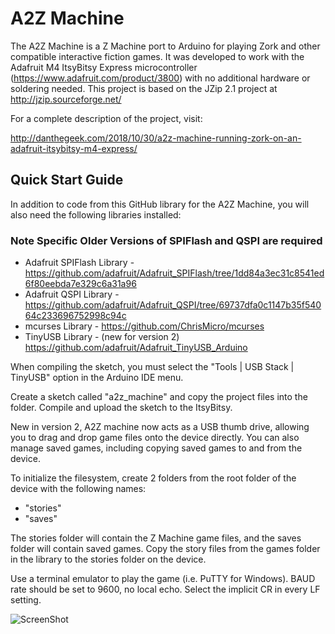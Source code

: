 # A2Z Machine

The A2Z Machine is a Z Machine port to Arduino for playing Zork and other compatible interactive fiction games. It was developed to work with the Adafruit M4 ItsyBitsy Express microcontroller (https://www.adafruit.com/product/3800) with no additional hardware or soldering needed. This project is based on the JZip 2.1 project at http://jzip.sourceforge.net/

For a complete description of the project, visit:

http://danthegeek.com/2018/10/30/a2z-machine-running-zork-on-an-adafruit-itsybitsy-m4-express/

## Quick Start Guide

In addition to code from this GitHub library for the A2Z Machine, you will also need the following libraries installed:

### Note Specific Older Versions of SPIFlash and QSPI are required
- Adafruit SPIFlash Library - https://github.com/adafruit/Adafruit_SPIFlash/tree/1dd84a3ec31c8541ed6f80eebda7e329c6a31a96
- Adafruit QSPI Library - https://github.com/adafruit/Adafruit_QSPI/tree/69737dfa0c1147b35f54064c233696752998c94c
- mcurses Library - https://github.com/ChrisMicro/mcurses
- TinyUSB Library - (new for version 2) https://github.com/adafruit/Adafruit_TinyUSB_Arduino

When compiling the sketch, you must select the "Tools | USB Stack | TinyUSB" option in the Arduino IDE menu.

Create a sketch called "a2z_machine" and copy the project files into the folder. Compile and upload the sketch to the ItsyBitsy.

New in version 2, A2Z machine now acts as a USB thumb drive, allowing you to drag and drop game files onto the device directly. You can also manage saved games, including copying saved games to and from the device.

To initialize the filesystem, create 2 folders from the root folder of the device with the following names:

- "stories"
- "saves"

The stories folder will contain the Z Machine game files, and the saves folder will contain saved games. Copy the story files from the games folder in the library to the stories folder on the device. 


Use a terminal emulator to play the game (i.e. PuTTY for Windows). BAUD rate should be set to 9600, no local echo. Select the implicit CR in every LF setting.

![ScreenShot](screenshot.png)
